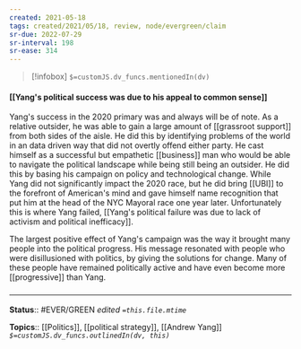 ```yaml
---
created: 2021-05-18
tags: created/2021/05/18, review, node/evergreen/claim
sr-due: 2022-07-29
sr-interval: 198
sr-ease: 314
---
```

> [!infobox]
`$=customJS.dv_funcs.mentionedIn(dv)`

#### [[Yang's political success was due to his appeal to common sense]] 

Yang's success in the 2020 primary was and always will be of note. As a relative outsider, he was able to gain a large amount of [[grassroot support]] from both sides of the aisle. He did this by identifying problems of the world in an data driven way that did not overtly offend either party. He cast himself as a successful but empathetic [[business]] man who would be able to navigate the political landscape while being still being an outsider. He did this by basing his campaign on policy and technological change. While Yang did not significantly impact the 2020 race, but he did bring [[UBI]] to the forefront of American's mind and gave himself name recognition that put him at the head of the NYC Mayoral race one year later. Unfortunately this is where Yang failed, [[Yang's political failure was due to lack of activism and political inefficacy]].

The largest positive effect of Yang's campaign was the way it brought many people into the political progress. His message resonated with people who were disillusioned with politics, by giving the solutions for change. Many of these people have remained politically active and have even become more [[progressive]] than Yang.

### <hr class="footnote"/>

**Status**:: #EVER/GREEN
*edited `=this.file.mtime`*

**Topics**:: [[Politics]], [[political strategy]], [[Andrew Yang]]
*`$=customJS.dv_funcs.outlinedIn(dv, this)`*

